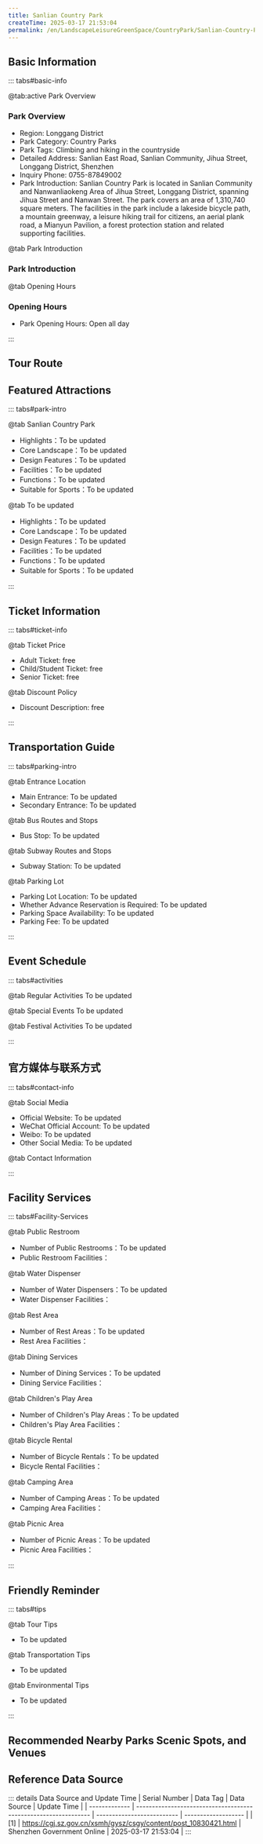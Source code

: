 ```yaml
---
title: Sanlian Country Park
createTime: 2025-03-17 21:53:04
permalink: /en/LandscapeLeisureGreenSpace/CountryPark/Sanlian-Country-Park/
---
```



<script setup>
import ImageSwiper from '/.vuepress/theme/components/ImageSwiper.vue'
// 轮播图数据
const swiperItems = [
    {
                link: 'https://cgj.sz.gov.cn/attachment/1/1334/1334451/10830421.png',
                title: 'Sanlian Country Park',
                description: '',
                author: 'Shenzhen Government Online',
                date: '2025/03/17'
                },
  {
                link: 'https://cgj.sz.gov.cn/attachment/1/1334/1334451/10830421.png',
                title: 'Sanlian Country Park',
                description: '',
                author: 'Shenzhen Government Online',
                date: '2025/03/17'
                }
]
// 配置项
const swiperConfig = {
  height: 500,
  showInfo: true
}
</script>
<!-- 轮播图组件 -->
<ImageSwiper :items="swiperItems" :config="swiperConfig" />



## Basic Information

::: tabs#basic-info

@tab:active Park Overview
### Park Overview
- Region: Longgang District
- Park Category: Country Parks
- Park Tags: Climbing and hiking in the countryside
- Detailed Address: Sanlian East Road, Sanlian Community, Jihua Street, Longgang District, Shenzhen
- Inquiry Phone: 0755-87849002
- Park Introduction: Sanlian Country Park is located in Sanlian Community and Nanwanliaokeng Area of Jihua Street, Longgang District, spanning Jihua Street and Nanwan Street. The park covers an area of 1,310,740 square meters. The facilities in the park include a lakeside bicycle path, a mountain greenway, a leisure hiking trail for citizens, an aerial plank road, a Mianyun Pavilion, a forest protection station and related supporting facilities.

@tab Park Introduction
### Park Introduction
@tab Opening Hours
### Opening Hours
- Park Opening Hours: Open all day

:::

## Tour Route
<ImageCard
image="https://cgj.sz.gov.cn/attachment/1/1334/1334456/10830421.jpg"
title="Sanlian Country Park游玩路径图"
description="游玩路径示意图"
/>



## Featured Attractions

::: tabs#park-intro

@tab Sanlian Country Park
<ImageCard
image="https://cgj.sz.gov.cn/images/index20230710_1.png"
    title="Sanlian Country Park"
    description="The main entrance square of the park is about 6,940 square meters. The greenways around the mountains and around the lake in the park are the best places for jogging. The more than 1,000-meter-long aerial plank road has a sea of purple flowers at your feet. The rotating landscape platform - Mianyun Pavilion is also a great place to climb up and enjoy the scenery. From here, you can see the mountains and the bustling city landscape. The sunny lawn, or a piece of grass to sit on, allows you to enjoy the slow time in the suburbs of the city. It is very suitable for camping, kite flying, football, and badminton with friends and family."
    date=""
    author="Shenzhen Government Online"
/>


- Highlights：To be updated
- Core Landscape：To be updated
- Design Features：To be updated
- Facilities：To be updated
- Functions：To be updated
- Suitable for Sports：To be updated

@tab To be updated
<ImageCard
image="https://cgj.sz.gov.cn/images/index20230710_1.png"
    title="Sanlian Country Park"
    description="The main entrance square of the park is about 6,940 square meters. The greenways around the mountains and around the lake in the park are the best places for jogging. The more than 1,000-meter-long aerial plank road has a sea of purple flowers at your feet. The rotating landscape platform - Mianyun Pavilion is also a great place to climb up and enjoy the scenery. From here, you can see the mountains and the bustling city landscape. The sunny lawn, or a piece of grass to sit on, allows you to enjoy the slow time in the suburbs of the city. It is very suitable for camping, kite flying, football, and badminton with friends and family."
    date=""
    author="Shenzhen Government Online"
/>


- Highlights：To be updated
- Core Landscape：To be updated
- Design Features：To be updated
- Facilities：To be updated
- Functions：To be updated
- Suitable for Sports：To be updated

:::

## Ticket Information

::: tabs#ticket-info

@tab Ticket Price
- Adult Ticket: free
- Child/Student Ticket: free
- Senior Ticket: free

@tab Discount Policy
- Discount Description: free

:::

## Transportation Guide

::: tabs#parking-intro

@tab Entrance Location
- Main Entrance: To be updated
- Secondary Entrance: To be updated

@tab Bus Routes and Stops
- Bus Stop: To be updated

@tab Subway Routes and Stops
- Subway Station: To be updated

@tab Parking Lot
- Parking Lot Location: To be updated
- Whether Advance Reservation is Required: To be updated
- Parking Space Availability: To be updated
- Parking Fee: To be updated

:::

## Event Schedule

::: tabs#activities

@tab Regular Activities
To be updated

@tab Special Events
To be updated

@tab Festival Activities
To be updated

:::

## 官方媒体与联系方式

::: tabs#contact-info

@tab Social Media
- Official Website: To be updated
- WeChat Official Account: To be updated
- Weibo: To be updated
- Other Social Media: To be updated

@tab Contact Information

:::

## Facility Services

::: tabs#Facility-Services

@tab Public Restroom
- Number of Public Restrooms：To be updated
- Public Restroom Facilities：

@tab Water Dispenser
- Number of Water Dispensers：To be updated
- Water Dispenser Facilities：

@tab Rest Area
- Number of Rest Areas：To be updated
- Rest Area Facilities：

@tab Dining Services
- Number of Dining Services：To be updated
- Dining Service Facilities：

@tab Children's Play Area
- Number of Children's Play Areas：To be updated
- Children's Play Area Facilities：

@tab Bicycle Rental
- Number of Bicycle Rentals：To be updated
- Bicycle Rental Facilities：

@tab Camping Area
- Number of Camping Areas：To be updated
- Camping Area Facilities：

@tab Picnic Area
- Number of Picnic Areas：To be updated
- Picnic Area Facilities：

:::

## Friendly Reminder

::: tabs#tips

@tab Tour Tips
- To be updated

@tab Transportation Tips
- To be updated

@tab Environmental Tips
- To be updated

:::

## Recommended Nearby Parks Scenic Spots, and Venues

<CardGrid>
  <ImageCard
        image="https://cgj.sz.gov.cn/attachment/1/1333/1333735/10829507.jpg"
        title="Luohu-Children's Park"
        description="Introduction to the Park Shenzhen Children's Park is located at No. 12 Tongle Road, Luohu District, with an area of 6.06 hectares. It was built and opened to to"
        href="/en/SpecializedPark/ChildrenPark/Children's Park"
        author="Shenzhen Government Online"
        date="2025/01/02"
      />
      <ImageCard
        image="https://cgj.sz.gov.cn/attachment/1/1333/1333735/10829507.jpg"
        title="Luohu-Children's Park"
        description="Introduction to the Park Shenzhen Children's Park is located at No. 12 Tongle Road, Luohu District, with an area of 6.06 hectares. It was built and opened to to"
        href="/en/SpecializedPark/ChildrenPark/Children's Park"
        author="Shenzhen Government Online"
        date="2025/01/02"
      />
    </CardGrid>


## Reference Data Source

::: details Data Source and Update Time
| Serial Number | Data Tag                                                        | Data Source                | Update Time         |
| ------------- | --------------------------------------------------------------- | -------------------------- | ------------------- |
| [1]           | https://cgj.sz.gov.cn/xsmh/gysz/csgy/content/post_10830421.html | Shenzhen Government Online | 2025-03-17 21:53:04 |
:::

